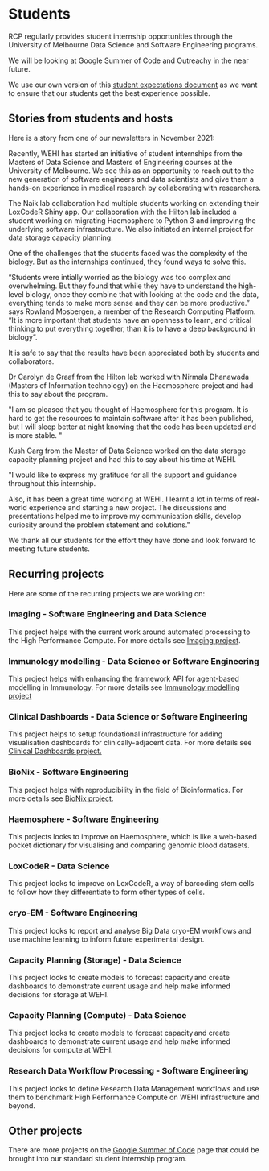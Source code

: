 # Students

RCP regularly provides student internship opportunities through the University of Melbourne Data Science and Software Engineering programs.

We will be looking at Google Summer of Code and Outreachy in the near future.

We use our own version of this [student expectations document](https://www.practicaldiversity.org/2022/01/19/student-expectations-document/) as we want to ensure that our students get the best experience possible.

## Stories from students and hosts

Here is a story from one of our newsletters in November 2021:

Recently, WEHI has started an initiative of student internships from the Masters of Data Science and Masters of Engineering courses at the University of Melbourne. We see this as an opportunity to reach out to the new generation of software engineers and data scientists and give them a hands-on experience in medical research by collaborating with researchers. 

The Naik lab collaboration had multiple students working on extending their LoxCodeR Shiny app. Our collaboration with the Hilton lab included a student working on migrating Haemosphere to Python 3 and improving the underlying software infrastructure. We also initiated an internal project for data storage capacity planning. 

One of the challenges that the students faced was the complexity of the biology. But as the internships continued, they found ways to solve this. 

“Students were intially worried as the biology was too complex and overwhelming. But they found that while they have to understand the high-level biology, once they combine that with looking at the code and the data, everything tends to make more sense and they can be more productive.” says Rowland Mosbergen, a member of the Research Computing Platform. “It is more important that students have an openness to learn, and critical thinking to put everything together, than it is to have a deep background in biology”. 

It is safe to say that the results have been appreciated both by students and collaborators. 

Dr Carolyn de Graaf from the Hilton lab worked with Nirmala Dhanawada (Masters of Information technology) on the Haemosphere project and had this to say about the program. 

"I am so pleased that you thought of Haemosphere for this program. It is hard to get the resources to maintain software after it has been published, but I will sleep better at night knowing that the code has been updated and is more stable. "

Kush Garg from the Master of Data Science worked on the data storage capacity planning project and had this to say about his time at WEHI. 

"I would like to express my gratitude for all the support and guidance throughout this internship. 

Also, it has been a great time working at WEHI. I learnt a lot in terms of real-world experience and starting a new project. The discussions and presentations helped me to improve my communication skills, develop curiosity around the problem statement and solutions." 

We thank all our students for the effort they have done and look forward to meeting future students. 

## Recurring projects

Here are some of the recurring projects we are working on:



### Imaging - Software Engineering and Data Science
This project helps with the current work around automated processing to the High Performance Compute. For more details see [Imaging project](student-imaging).

### Immunology modelling - Data Science or Software Engineering
This project helps with enhancing the framework API for agent-based modelling in Immunology. For more details see [Immunology modelling project](student-immunology-modelling)

### Clinical Dashboards - Data Science or Software Engineering
This project helps to setup foundational infrastructure for adding visualisation dashboards for clinically-adjacent data. For more details see [Clinical Dashboards project.](student-clinical-dashboards)

### BioNix - Software Engineering
This project helps with reproducibility in the field of Bioinformatics. For more details see [BioNix project](student-bionix).

### Haemosphere - Software Engineering
This projects looks to improve on Haemosphere, which is like a web-based pocket dictionary for visualising and comparing genomic blood datasets.

### LoxCodeR - Data Science
This project looks to improve on LoxCodeR, a way of barcoding stem cells to follow how they differentiate to form other types of cells.

### cryo-EM - Software Engineering
This project looks to report and analyse Big Data cryo-EM workflows and use machine learning to inform future experimental design.

### Capacity Planning (Storage) - Data Science
This project looks to create models to forecast capacity and create dashboards to demonstrate current usage and help make informed decisions for storage at WEHI.  

### Capacity Planning (Compute) - Data Science
This project looks to create models to forecast capacity and create dashboards to demonstrate current usage and help make informed decisions for compute at WEHI.

### Research Data Workflow Processing - Software Engineering
This project looks to define Research Data Management workflows and use them to benchmark High Performance Compute on WEHI infrastructure and beyond.


## Other projects

There are more projects on the [Google Summer of Code](gsoc) page that could be brought into our standard student internship program.
